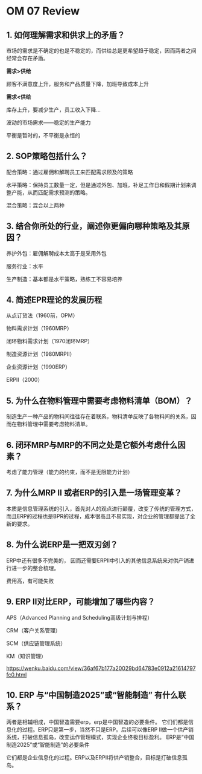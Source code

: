 # OM 07 Review

## 1. 如何理解需求和供求上的矛盾？

市场的需求是不确定的也是不稳定的，而供给总是更希望趋于稳定，因而两者之间经常会存在矛盾。

**需求>供给**

顾客不满意度上升，服务和产品质量下降，加班导致成本上升

**需求<供给**

库存上升，要减少生产，员工收入下降…



波动的市场需求——稳定的生产能力

平衡是暂时的，不平衡是永恒的

 

## 2. SOP策略包括什么？

配合策略：通过雇佣和解聘员工来匹配需求顾及的策略

水平策略：保持员工数量一定，但是通过外包、加班，补足工作日和假期计划来调整产能，从而匹配需求预测的策略。

混合策略：混合以上两种

 

## 3. 结合你所处的行业，阐述你更偏向哪种策略及其原因？

养护外包：雇佣解聘成本太高于是采用外包

服务行业：水平

生产制造：基本都是水平策略，熟练工不容易培养

 

## 4. 简述EPR理论的发展历程

从点订货法（1960前，OPM）

物料需求计划（1960MRP）

闭环物料需求计划（1970闭环MRP）

制造资源计划（1980MRPⅡ）

企业资源计划（1990ERP）

ERPⅡ（2000）

 

## 5. 为什么在物料管理中需要考虑物料清单（BOM）？

制造生产一种产品的物料间往往存在着联系，物料清单反映了各物料间的关系，因而在物料管理中需要考虑物料清单。

 

## 6. 闭环MRP与MRP的不同之处是它额外考虑什么因素？

考虑了能力管理（能力的约束，而不是无限能力计划）

 

## 7. 为什么MRP II 或者ERP的引入是一场管理变革？

本质是信息管理系统的引入，首先对人的观点进行颠覆，改变了传统的管理方式，而且ERP的过程也是BPR的过程，成本很高且不易实现，对企业的管理都提出了全新的要求。 

 

## 8. 为什么说ERP是一把双刃剑？

ERP中还有很多不完美的， 因而还需要ERPⅡ中引入的其他信息系统来对供产销进行进一步的整合梳理。

费用高，有可能失败

 

## 9. ERP II对比ERP，可能增加了哪些内容？

APS（Advanced Planning and Scheduling高级计划与排程）

CRM（客户关系管理）

SCM（供应链管理系统）

KM（知识管理）

 https://wenku.baidu.com/view/36af67b177a20029bd64783e0912a21614797fc0.html

## 10. ERP 与“中国制造2025”或“智能制造” 有什么联系？
两者是相辅相成，中国智造需要erp，erp是中国智造的必要条件。
它们们都是信息化的过程。ERP只是第一步，当然不只是ERP。后续可以像ERP II做一个供产销系统，打破信息孤岛，改变运作管理模式，实现企业终极目标盈利。
ERP是“中国制造2025”或“智能制造”的必要条件

它们都是企业信息化的过程。ERP以及ERPII将供产销整合，目标是打破信息孤岛。

 